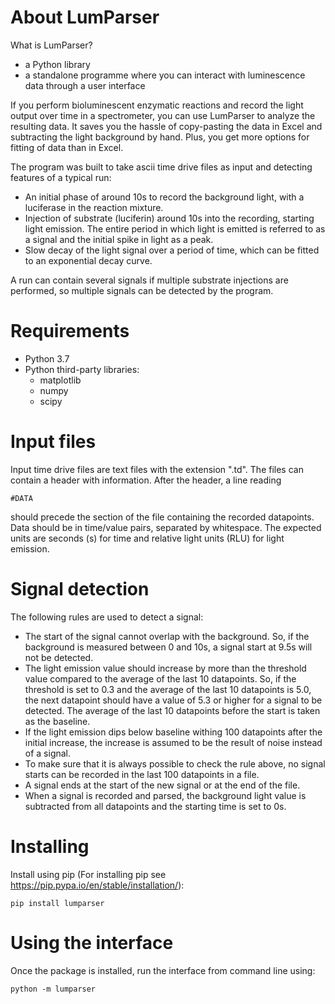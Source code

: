 # About LumParser
What is LumParser?
- a Python library
- a standalone programme where you can interact with luminescence data through a user interface

If you perform bioluminescent enzymatic reactions and record the light output over time in a spectrometer, you can use
LumParser to analyze the resulting data. It saves you the hassle of copy-pasting the data in Excel and subtracting the
light background by hand. Plus, you get more options for fitting of data than in Excel.

The program was built to take ascii time drive files as input and detecting features of a typical run:
- An initial phase of around 10s to record the background light, with a luciferase in the reaction mixture.
- Injection of substrate (luciferin) around 10s into the recording, starting light emission. The entire period in which
light is emitted is referred to as a signal and the initial spike in light as a peak.
- Slow decay of the light signal over a period of time, which can be fitted to an exponential decay curve.

A run can contain several signals if multiple substrate injections are performed, so multiple signals can be detected by
the program.


# Requirements

  * Python 3.7
  * Python third-party libraries:
    * matplotlib
    * numpy
    * scipy

# Input files
Input time drive files are text files with the extension ".td". The files can contain a header with information. After
the header, a line reading

```
#DATA
```
should precede the section of the file containing the recorded datapoints.
Data should be in time/value pairs, separated by whitespace. The expected units are seconds (s) for time and relative light
units (RLU) for light emission.

# Signal detection
The following rules are used to detect a signal:
- The start of the signal cannot overlap with the background. So, if the background is measured between 0 and 10s, a
signal start at 9.5s will not be detected.
- The light emission value should increase by more than the threshold value compared to the average of the last 10
datapoints. So, if the threshold is set to 0.3 and the average of the last 10 datapoints is 5.0, the next datapoint
should have a value of 5.3 or higher for a signal to be detected. The average of the last 10 datapoints before the start
is taken as the baseline.
- If the light emission dips below baseline withing 100 datapoints after the initial increase, the increase is assumed 
to be the result of noise instead of a signal.
- To make sure that it is always possible to check the rule above, no signal starts can be recorded in the last 100
datapoints in a file.
- A signal ends at the start of the new signal or at the end of the file.
- When a signal is recorded and parsed, the background light value is subtracted from all datapoints and the starting
time is set to 0s.

# Installing
Install using pip (For installing pip see https://pip.pypa.io/en/stable/installation/):

```
pip install lumparser
```

# Using the interface
Once the package is installed, run the interface from command line using:

```
python -m lumparser
```
